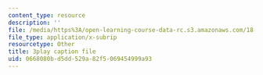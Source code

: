 ```yaml
---
content_type: resource
description: ''
file: /media/https%3A/open-learning-course-data-rc.s3.amazonaws.com/18-03sc-differential-equations-fall-2011/0668080bd5dd529a82f5069454999a93_BwIZ0VzKEDg.vtt
file_type: application/x-subrip
resourcetype: Other
title: 3play caption file
uid: 0668080b-d5dd-529a-82f5-069454999a93
---
```

